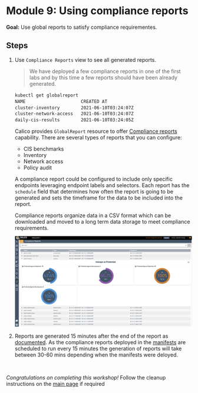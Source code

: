 # Module 9: Using compliance reports

**Goal:** Use global reports to satisfy compliance requirementes.

## Steps

1. Use `Compliance Reports` view to see all generated reports.

    >We have deployed a few compliance reports in one of the first labs and by this time a few reports should have been already generated. 
    ```bash
    kubectl get globalreport                                                          
    NAME                     CREATED AT
    cluster-inventory        2021-06-10T03:24:07Z
    cluster-network-access   2021-06-10T03:24:07Z
    daily-cis-results        2021-06-10T03:24:05Z
    ```


    Calico provides `GlobalReport` resource to offer [Compliance reports](https://docs.tigera.io/compliance/compliance-reports/) capability. There are several types of reports that you can configure:

    - CIS benchmarks
    - Inventory
    - Network access
    - Policy audit


    A compliance report could be configured to include only specific endpoints leveraging endpoint labels and selectors. Each report has the `schedule` field that determines how often the report is going to be generated and sets the timeframe for the data to be included into the report.

    Compliance reports organize data in a CSV format which can be downloaded and moved to a long term data storage to meet compliance requirements.

    ![compliance report](../img/compliance-report.png)

2. Reports are generated 15 minutes after the end of the report as [documented](https://docs.tigera.io/v3.8/compliance/overview#change-the-default-report-generation-time). As the compliance reports deployed in the [manifests](https://github.com/tigera-solutions/calicocloud-aks-workshop/tree/main/demo/40-compliance-reports) are scheduled to run every 15 minutes the generation of reports will take between 30-60 mins depending when the manifests were deloyed.
<br>

*Congratulations on completing this workshop!*
Follow the cleanup instructions on the [main page](calico-lab-exercise/README.md) if required

